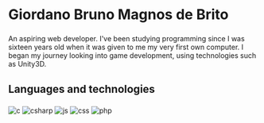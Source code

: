 <h1 align="left">Giordano Bruno Magnos de Brito</h1>

###

<p align="left"></p>

<p align="left">An aspiring web developer. I've been studying programming since I was sixteen years old when it was given to me my very first own computer. I began my journey looking into game development, using technologies such as Unity3D.</p>

###

<h2 align="left">Languages and technologies</h2>

###

<div align="left">
  <img src="https://img.shields.io/badge/C-00599C?style=for-the-badge&logo=c&logoColor=white" alt='c'>
  <img src="https://img.shields.io/badge/C%23-239120?style=for-the-badge&logo=c-sharp&logoColor=white" alt='csharp'>
  <img src="https://img.shields.io/badge/JavaScript-323330?style=for-the-badge&logo=javascript&logoColor=F7DF1E" alt='js'>
  <img src="https://img.shields.io/badge/CSS3-1572B6?style=for-the-badge&logo=css3&logoColor=white" alt='css'>
  <img src="https://img.shields.io/badge/PHP-777BB4?style=for-the-badge&logo=php&logoColor=white" alt='php'>
</div>

###


